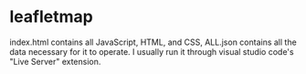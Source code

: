 # leafletmap
index.html contains all JavaScript, HTML, and CSS, ALL.json contains all the data necessary for it to operate.
I usually run it through visual studio code's "Live Server" extension.
